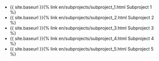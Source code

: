 * {{ site.baseurl }}{% link en/subprojects/subproject_1.html Subproject 1 %}
* {{ site.baseurl }}{% link en/subprojects/subproject_2.html Subproject 2 %}
* {{ site.baseurl }}{% link en/subprojects/subproject_3.html Subproject 3 %}
* {{ site.baseurl }}{% link en/subprojects/subproject_4.html Subproject 4 %}
* {{ site.baseurl }}{% link en/subprojects/subproject_5.html Subproject 5 %}
